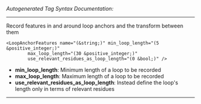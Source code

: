 _Autogenerated Tag Syntax Documentation:_

---
Record features in and around loop anchors and the transform between them

```
<LoopAnchorFeatures name="(&string;)" min_loop_length="(5 &positive_integer;)"
        max_loop_length="(30 &positive_integer;)"
        use_relevant_residues_as_loop_length="(0 &bool;)" />
```

-   **min_loop_length**: Minimum length of a loop to be recorded
-   **max_loop_length**: Maximum length of a loop to be recorded
-   **use_relevant_residues_as_loop_length**: Instead define the loop's length only in terms of relevant residues

---
